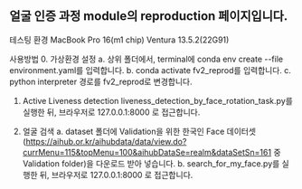 <h2>얼굴 인증 과정 module의 reproduction 페이지입니다.</h2>

테스팅 환경
    MacBook Pro 16(m1 chip) Ventura 13.5.2(22G91)
    
사용방법
0. 가상환경 설정
    a. 상위 폴더에서, terminal에 conda env create --file environment.yaml를 입력합니다.
    b. conda activate fv2_reprod를 입력합니다.
    c. python interpreter 경로를 fv2_reprod로 변경합니다.

1. Active Liveness detection
    liveness_detection_by_face_rotation_task.py를 실행한 뒤, 브라우저로 127.0.0.1:8000 로 접근합니다.

2. 얼굴 검색
    a. dataset 폴더에 Validation을 위한 한국인 Face 데이터셋(https://aihub.or.kr/aihubdata/data/view.do?currMenu=115&topMenu=100&aihubDataSe=realm&dataSetSn=161 중 Validation folder)을 다운로드 받아 넣습니다.
    b. search_for_my_face.py를 실행한 뒤, 브라우저로 127.0.0.1:8000 로 접근합니다.

